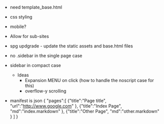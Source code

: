 * need template_base.html
* css styling
* mobile?
* Allow for sub-sites
* spg updgrade - update the static assets and base.html files
* no .sidebar in the single page case
* sidebar in compact case
    - Ideas
        + Expansion MENU on click (how to handle the noscript case for this)
        + overflow-y scrolling

* manifest is json
    {
        "pages":[
            {"title":"Page title", "url":"http://www.google.com" },
            {"title":"Index Page", "md":"index.markdown" },
            {"title":"Other Page", "md":"other.markdown" }
        ]
    }

